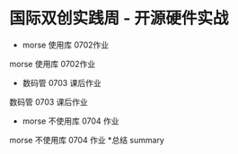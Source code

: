 # 国际双创实践周 - 开源硬件实战
* morse 使用库 0702作业

morse 使用库 0702作业
* 数码管 0703 课后作业

数码管 0703 课后作业
* morse 不使用库 0704 作业

morse 不使用库 0704 作业
*总结
summary
